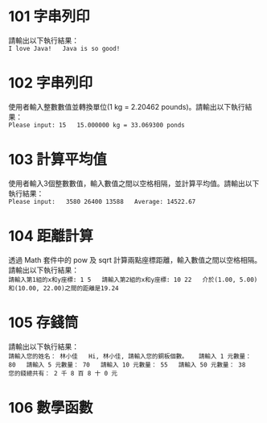 # 101 字串列印
請輸出以下執行結果：<br />
`I love Java!  
Java is so good!`<br />

# 102 字串列印
使用者輸入整數數值並轉換單位(1 kg = 2.20462 pounds)。請輸出以下執行結果：<br />
`Please input: 15  
15.000000 kg = 33.069300 ponds`<br />

# 103 計算平均值
使用者輸入3個整數數值，輸入數值之間以空格相隔，並計算平均值。請輸出以下執行結果：<br />
`Please input:  
3580 26400 13588  
Average: 14522.67`<br />

# 104 距離計算
透過 Math 套件中的 pow 及 sqrt 計算兩點座標距離，輸入數值之間以空格相隔。請輸出以下執行結果：<br />
`請輸入第1組的x和y座標: 1 5  
請輸入第2組的x和y座標: 10 22  
介於(1.00, 5.00)和(10.00, 22.00)之間的距離是19.24`<br />

# 105 存錢筒
請輸出以下執行結果：<br />
`請輸入您的姓名： 林小佳  
Hi, 林小佳, 請輸入您的銅板個數。  
請輸入 1 元數量： 80  
請輸入 5 元數量： 70  
請輸入 10 元數量： 55  
請輸入 50 元數量： 38  
您的錢總共有： 2 千 8 百 8 十 0 元`<br />

# 106 數學函數
